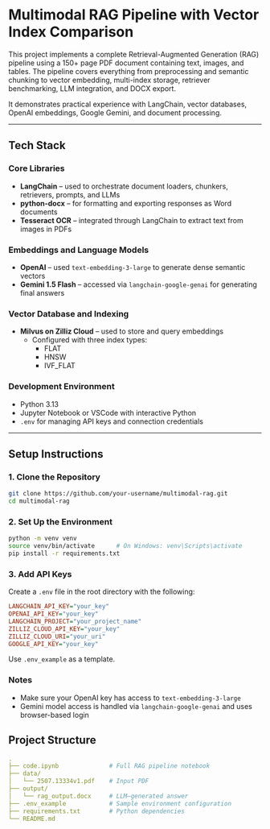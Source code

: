 # Multimodal RAG Pipeline with Vector Index Comparison

This project implements a complete Retrieval-Augmented Generation (RAG) pipeline using a 150+ page PDF document containing text, images, and tables. The pipeline covers everything from preprocessing and semantic chunking to vector embedding, multi-index storage, retriever benchmarking, LLM integration, and DOCX export.

It demonstrates practical experience with LangChain, vector databases, OpenAI embeddings, Google Gemini, and document processing.

---

## Tech Stack

### Core Libraries
- **LangChain** – used to orchestrate document loaders, chunkers, retrievers, prompts, and LLMs  
- **python-docx** – for formatting and exporting responses as Word documents  
- **Tesseract OCR** – integrated through LangChain to extract text from images in PDFs  

### Embeddings and Language Models
- **OpenAI** – used `text-embedding-3-large` to generate dense semantic vectors  
- **Gemini 1.5 Flash** – accessed via `langchain-google-genai` for generating final answers  

### Vector Database and Indexing
- **Milvus on Zilliz Cloud** – used to store and query embeddings  
  - Configured with three index types:  
    - FLAT  
    - HNSW  
    - IVF_FLAT  

### Development Environment
- Python 3.13  
- Jupyter Notebook or VSCode with interactive Python  
- `.env` for managing API keys and connection credentials  

---

## Setup Instructions

### 1. Clone the Repository

```bash
git clone https://github.com/your-username/multimodal-rag.git
cd multimodal-rag
```

### 2. Set Up the Environment

```bash
python -m venv venv
source venv/bin/activate      # On Windows: venv\Scripts\activate
pip install -r requirements.txt
```
### 3. Add API Keys

Create a `.env` file in the root directory with the following:

```ini
LANGCHAIN_API_KEY="your_key"
OPENAI_API_KEY="your_key"
LANGCHAIN_PROJECT="your_project_name"
ZILLIZ_CLOUD_API_KEY="your_key"
ZILLIZ_CLOUD_URI="your_uri"
GOOGLE_API_KEY="your_key"
```
Use `.env_example` as a template.

### Notes

- Make sure your OpenAI key has access to `text-embedding-3-large`
- Gemini model access is handled via `langchain-google-genai` and uses browser-based login

## Project Structure

```yaml
.
├── code.ipynb              # Full RAG pipeline notebook
├── data/
│   └── 2507.13334v1.pdf    # Input PDF
├── output/
│   └── rag_output.docx     # LLM–generated answer
├── .env_example            # Sample environment configuration
├── requirements.txt        # Python dependencies
└── README.md
```

